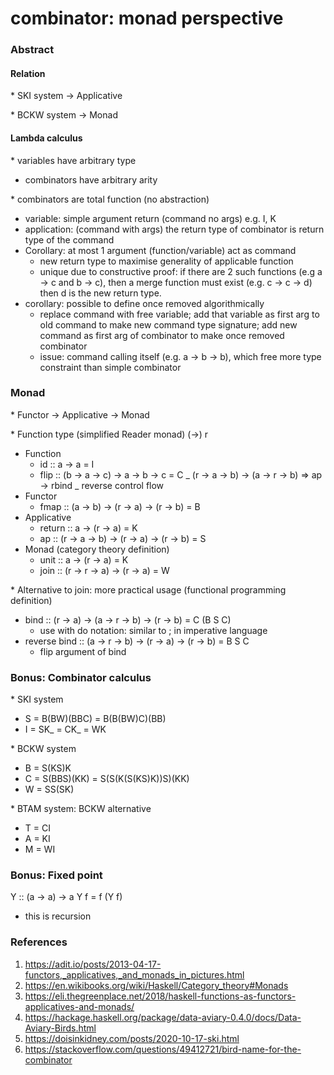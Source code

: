 # combinator: monad perspective

### Abstract
#### Relation
\* SKI system -> Applicative

\* BCKW system -> Monad

#### Lambda calculus
\* variables have arbitrary type
- combinators have arbitrary arity

\* combinators are total function (no abstraction)
- variable: simple argument return (command no args) e.g. I, K
- application: (command with args) the return type of combinator is return type of the command
- Corollary: at most 1 argument (function/variable) act as command
    - new return type to maximise generality of applicable function
    - unique due to constructive proof: if there are 2 such functions (e.g a -> c and b -> c), then a merge function must exist (e.g. c -> c -> d) then d is the new return type.
- corollary: possible to define once removed algorithmically
    - replace command with free variable; add that variable as first arg to old command to make new command type signature; add new command as first arg of combinator to make once removed combinator
    - issue: command calling itself (e.g. a -> b -> b), which free more type constraint than simple combinator


### Monad
\* Functor -> Applicative -> Monad

\* Function type (simplified Reader monad) (->) r
- Function
    + id :: a -> a = I
    + flip :: (b -> a -> c) -> a -> b -> c = C
        _ (r -> a -> b) -> (a -> r -> b) => ap -> rbind
        _ reverse control flow
- Functor
    + fmap :: (a -> b) -> (r -> a) -> (r -> b) = B
- Applicative
    + return :: a -> (r -> a) = K
    + ap :: (r -> a -> b) -> (r -> a) -> (r -> b) = S
- Monad (category theory definition)
    + unit :: a -> (r -> a) = K
    + join :: (r -> r -> a) -> (r -> a) = W

\* Alternative to join: more practical usage (functional programming definition)
- bind :: (r -> a) -> (a -> r -> b) -> (r -> b) = C (B S C)
    + use with do notation: similar to ; in imperative language
- reverse bind :: (a -> r -> b) -> (r -> a) -> (r -> b) = B S C
    + flip argument of bind

### Bonus: Combinator calculus
\* SKI system
- S = B(BW)(BBC) = B(B(BW)C)(BB)
- I = SK_ = CK_ = WK

\* BCKW system
- B = S(KS)K 
- C = S(BBS)(KK) = S(S(K(S(KS)K))S)(KK)
- W = SS(SK)

\* BTAM system: BCKW alternative
- T = CI
- A = KI
- M = WI

### Bonus: Fixed point
Y :: (a -> a) -> a
Y f = f (Y f)
- this is recursion

### References
1. https://adit.io/posts/2013-04-17-functors,_applicatives,_and_monads_in_pictures.html
1. https://en.wikibooks.org/wiki/Haskell/Category_theory#Monads
1. https://eli.thegreenplace.net/2018/haskell-functions-as-functors-applicatives-and-monads/
1. https://hackage.haskell.org/package/data-aviary-0.4.0/docs/Data-Aviary-Birds.html
1. https://doisinkidney.com/posts/2020-10-17-ski.html
1. https://stackoverflow.com/questions/49412721/bird-name-for-the-combinator
